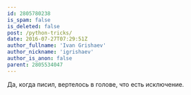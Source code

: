 ```yaml
---
id: 2805780238
is_spam: false
is_deleted: false
post: /python-tricks/
date: 2016-07-27T07:29:51Z
author_fullname: 'Ivan Grishaev'
author_nickname: 'igrishaev'
author_is_anon: false
parent: 2805534047
---
```


<p>Да, когда писил, вертелось в голове, что есть исключение.</p>
